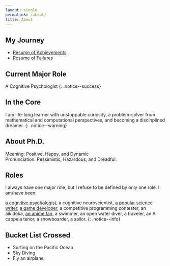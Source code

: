 ```yaml
---
layout: single
permalink: /about/
title: About
---
```


## My Journey


<div class="notice--info">
  <ul>
    <li><a href="/cv">Resume of Achievements</a></li>
    <li><a href="/cv-failure">Resume of Failures</a></li>
  </ul>
</div>

## Current Major Role

A Cognitive Psychologist
{: .notice--success}

## In the Core

I am  life-long learner with unstoppable curiosity, a problem-solver from mathematical and computational perspectives, and becoming a discinplined dreamer.
{: .notice--warning}

## About Ph.D.

Meaning:  <span class="btn btn--success">Positive, Happy, and Dynamic</span><br>Pronunciation: <span class="btn btn--danger">Pessimistic, Hazardous, and Dreadful.</span>

## Roles 

I always have one major role, but I refuse to be defined by only one role. I am/have been:

[a cognitive psychologist](/research), a cognitive neuroscientist, [a popular science writer](/writing), [a game developer](https://en.dropzone.gameforge.com/landing/), a competitive programming contester, an aikidoka, [an anime fan](http://ftanime.github.io), a swimmer, an open water diver, a traveler, an A cappela tenor, a snowboarder, a sailor.
{: .notice--info}

## Bucket List Crossed

<div class="notice--info">
  <ul>
    <li>Surfing on the Pacific Ocean</li>
    <li>Sky Diving</li>
    <li>Fly an airplane</li>
  </ul>
</div>